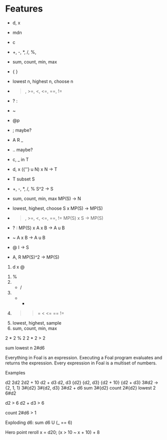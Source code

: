 # Features

- d, x
- mdn
- c
- +, -, *, /, %,
- sum, count, min, max
- { }
- lowest n, highest n, choose n
- >, >=, <, <=, ==, !=
- ? :
- ~
- @p
- ; maybe?
- A R _

- .. maybe?

- c, _ in T
- d, x
  ({''} u N) x N -> T
- T subset S
- +, -, *, /, %
  S^2 -> S
- sum, count, min, max
  MP(S) -> N
- lowest, highest, choose
  S x MP(S) -> MP(S)
- >, >=, <, <=, ==, !=
  MP(S) x S -> MP(S)
- ? :
  MP(S) x A x B -> A u B
- ~
  A x B -> A u B
- @
  I -> S
- A, R
  MP(S)^2 -> MP(S)

1. d x @
<!-- 1. unary - -->
1. %
1. * /
1. + -
1. > >= < <= == !=
1. lowest, highest, sample
1. sum, count, min, max

2 * 2 % 2
2 * 2 > 2

sum lowest n 2#d6

Everything in Foal is an expression.
Executing a Foal program evaluates and returns the expression.
Every expression in Foal is a multiset of numbers.

Examples

d2
2d2
2d2 + 10
d2 + d3
d2, d3
{d2}
{d2, d3}
{d2 + 10}
{d2 + d3}
3#d2 -> {2, 1, 1}
3#{d2}
3#{d2, d3}
3#d2 + d6
sum 3#{d2}
count 2#{d2}
lowest 2 6#d2

d2 > 6
d2 + d3 > 6

count 2#d6 > 1



Exploding d6:
sum d6 U (_ == 6)

Hero point reroll
x = d20; (x > 10 ~ x + 10) + 8








